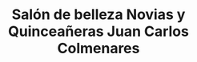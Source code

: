 ---
title: "Salón de belleza Novias y Quinceañeras Juan Carlos Colmenares"
url: /san-martin/salon-de-belleza-novias-y-quinceaneras-juan-carlos-colmenares/
shop: Kosmetik
---